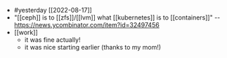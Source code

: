 - #yesterday [[2022-08-17]]
- "[[ceph]] is to [[zfs]]/[[lvm]] what [[kubernetes]] is to [[containers]]" -- https://news.ycombinator.com/item?id=32497456
- [[work]]
  - it was fine actually!
  - it was nice starting earlier (thanks to my mom!)

